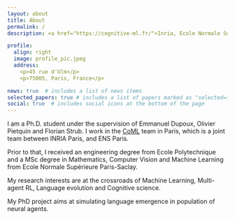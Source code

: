 ```yaml
---
layout: about
title: About
permalink: /
description: <a href="https://cognitive-ml.fr/">Inria, Ecole Normale Supérieure.</a>

profile:
  align: right
  image: profile_pic.jpeg
  address: 
    <p>45 rue d'Ulm</p>
    <p>75005, Paris, France</p>

news: true  # includes a list of news items
selected_papers: true # includes a list of papers marked as "selected={true}"
social: true  # includes social icons at the bottom of the page
---
```


I am a Ph.D. student under the supervision of Emmanuel Dupoux, Olivier Pietquin and Florian Strub. I work in the <a href="https://cognitive-ml.fr/" target="_blank" rel="noopener noreferrer">CoML</a> team in Paris, which is a joint team between INRIA Paris, and ENS Paris.

Prior to that, I received an engineering degree from Ecole Polytechnique and a MSc degree in Mathematics, Computer Vision and Machine Learning from Ecole Normale Supérieure Paris-Saclay.

My research interests are at the crossroads of Machine Learning, Multi-agent RL, Language evolution and Cognitive science. 

My PhD project aims at simulating language emergence in population of neural agents.